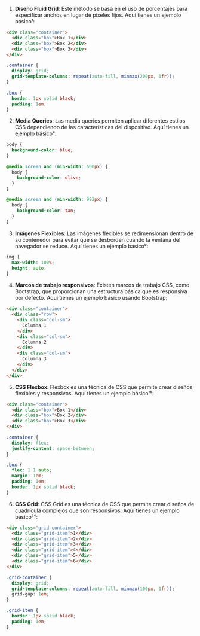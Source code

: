 
1. **Diseño Fluid Grid**: Este método se basa en el uso de porcentajes para especificar anchos en lugar de píxeles fijos. Aquí tienes un ejemplo básico¹:

```html
<div class="container">
  <div class="box">Box 1</div>
  <div class="box">Box 2</div>
  <div class="box">Box 3</div>
</div>
```
```css
.container {
  display: grid;
  grid-template-columns: repeat(auto-fill, minmax(200px, 1fr));
}

.box {
  border: 1px solid black;
  padding: 1em;
}
```

2. **Media Queries**: Las media queries permiten aplicar diferentes estilos CSS dependiendo de las características del dispositivo. Aquí tienes un ejemplo básico⁴:

```css
body {
  background-color: blue;
}

@media screen and (min-width: 600px) {
  body {
    background-color: olive;
  }
}

@media screen and (min-width: 992px) {
  body {
    background-color: tan;
  }
}
```

3. **Imágenes Flexibles**: Las imágenes flexibles se redimensionan dentro de su contenedor para evitar que se desborden cuando la ventana del navegador se reduce. Aquí tienes un ejemplo básico⁹:

```css
img {
  max-width: 100%;
  height: auto;
}
```

4. **Marcos de trabajo responsivos**: Existen marcos de trabajo CSS, como Bootstrap, que proporcionan una estructura básica que es responsiva por defecto. Aquí tienes un ejemplo básico usando Bootstrap:

```html
<div class="container">
  <div class="row">
    <div class="col-sm">
      Columna 1
    </div>
    <div class="col-sm">
      Columna 2
    </div>
    <div class="col-sm">
      Columna 3
    </div>
  </div>
</div>
```

5. **CSS Flexbox**: Flexbox es una técnica de CSS que permite crear diseños flexibles y responsivos. Aquí tienes un ejemplo básico¹⁶:

```html
<div class="container">
  <div class="box">Box 1</div>
  <div class="box">Box 2</div>
  <div class="box">Box 3</div>
</div>
```
```css
.container {
  display: flex;
  justify-content: space-between;
}

.box {
  flex: 1 1 auto;
  margin: 1em;
  padding: 1em;
  border: 1px solid black;
}
```

6. **CSS Grid**: CSS Grid es una técnica de CSS que permite crear diseños de cuadrícula complejos que son responsivos. Aquí tienes un ejemplo básico²⁴:

```html
<div class="grid-container">
  <div class="grid-item">1</div>
  <div class="grid-item">2</div>
  <div class="grid-item">3</div>
  <div class="grid-item">4</div>
  <div class="grid-item">5</div>
  <div class="grid-item">6</div>
</div>
```
```css
.grid-container {
  display: grid;
  grid-template-columns: repeat(auto-fill, minmax(100px, 1fr));
  grid-gap: 1em;
}

.grid-item {
  border: 1px solid black;
  padding: 1em;
}
```

